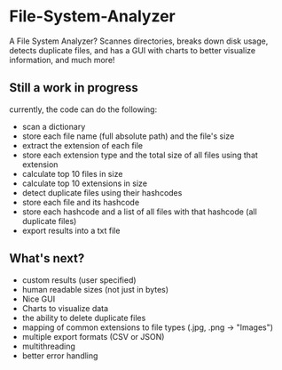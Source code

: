 # File-System-Analyzer
A File System Analyzer? Scannes directories, breaks down disk usage, detects duplicate files, and has a GUI with charts to better visualize information, and much more!
## Still a work in progress
currently, the code can do the following:
- scan a dictionary
- store each file name (full absolute path) and the file's size
- extract the extension of each file
- store each extension type and the total size of all files using that extension
- calculate top 10 files in size
- calculate top 10 extensions in size
- detect duplicate files using their hashcodes
- store each file and its hashcode
- store each hashcode and a list of all files with that hashcode (all duplicate files)
- export results into a txt file
## What's next?
- custom results (user specified)
- human readable sizes (not just in bytes)
- Nice GUI
- Charts to visualize data
- the ability to delete duplicate files
- mapping of common extensions to file types (.jpg, .png → "Images")
- multiple export formats (CSV or JSON)
- multithreading
- better error handling
